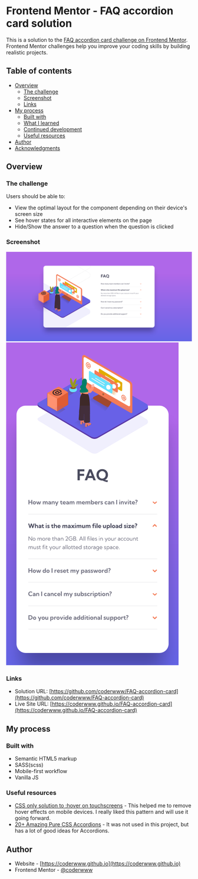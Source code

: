 # Frontend Mentor - FAQ accordion card solution

This is a solution to the [FAQ accordion card challenge on Frontend Mentor](https://www.frontendmentor.io/challenges/faq-accordion-card-XlyjD0Oam). Frontend Mentor challenges help you improve your coding skills by building realistic projects. 

## Table of contents

- [Overview](#overview)
  - [The challenge](#the-challenge)
  - [Screenshot](#screenshot)
  - [Links](#links)
- [My process](#my-process)
  - [Built with](#built-with)
  - [What I learned](#what-i-learned)
  - [Continued development](#continued-development)
  - [Useful resources](#useful-resources)
- [Author](#author)
- [Acknowledgments](#acknowledgments)

## Overview

### The challenge

Users should be able to:

- View the optimal layout for the component depending on their device's screen size
- See hover states for all interactive elements on the page
- Hide/Show the answer to a question when the question is clicked

### Screenshot

![](./screenshots/Screenshot-desktop.png)
![](./screenshots/Screenshot-mobile.png)

### Links

- Solution URL: [https://github.com/coderwww/FAQ-accordion-card](https://github.com/coderwww/FAQ-accordion-card)
- Live Site URL: [https://coderwww.github.io/FAQ-accordion-card](https://coderwww.github.io/FAQ-accordion-card)

## My process

### Built with

- Semantic HTML5 markup
- SASS(scss)
- Mobile-first workflow
- Vanilla JS

### Useful resources

- [CSS only solution to :hover on touchscreens](https://medium.com/@mezoistvan/finally-a-css-only-solution-to-hover-on-touchscreens-c498af39c31c) - This helped me to remove hover effects on mobile devices. I really liked this pattern and will use it going forward.
- [20+ Amazing Pure CSS Accordions](https://alvarotrigo.com/blog/css-accordion/) - It was not used in this project, but has a lot of good ideas for Accordions.

## Author

- Website - [https://coderwww.github.io](https://coderwww.github.io)
- Frontend Mentor - [@coderwww](https://www.frontendmentor.io/profile/coderwww)
